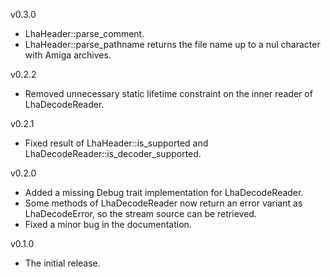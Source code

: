 v0.3.0
* LhaHeader::parse_comment.
* LhaHeader::parse_pathname returns the file name up to a nul character with Amiga archives.

v0.2.2
* Removed unnecessary static lifetime constraint on the inner reader of LhaDecodeReader.

v0.2.1
* Fixed result of LhaHeader::is_supported and LhaDecodeReader::is_decoder_supported.

v0.2.0
* Added a missing Debug trait implementation for LhaDecodeReader.
* Some methods of LhaDecodeReader now return an error variant as LhaDecodeError, so the stream source can be retrieved.
* Fixed a minor bug in the documentation.

v0.1.0
* The initial release.
